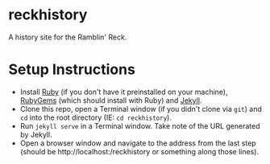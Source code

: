 # reckhistory
A history site for the Ramblin' Reck.

# Setup Instructions

* Install [Ruby](https://www.ruby-lang.org/en/documentation/installation/) (if you don't have it preinstalled on your machine), [RubyGems](https://guides.rubygems.org/rubygems-basics/) (which should install with Ruby) and [Jekyll](https://jekyllrb.com/).
* Clone this repo, open a Terminal window (if you didn't clone via `git`) and `cd` into the root directory (IE: `cd reckhistory`).
* Run `jekyll serve` in a Terminal window. Take note of the URL generated by Jekyll.
* Open a browser window and navigate to the address from the last step (should be http://localhost:<port>/reckhistory or something along those lines).



